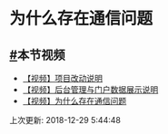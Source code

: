 # 为什么存在通信问题

## [#](https://funtl.com/zh/apache-http-client/#本节视频)本节视频

- [【视频】项目改动说明](https://www.bilibili.com/video/av25992351)
- [【视频】后台管理与门户数据展示说明](https://www.bilibili.com/video/av25992450)
- [【视频】为什么存在通信问题](https://www.bilibili.com/video/av25992502)

上次更新: 2018-12-29 5:44:48